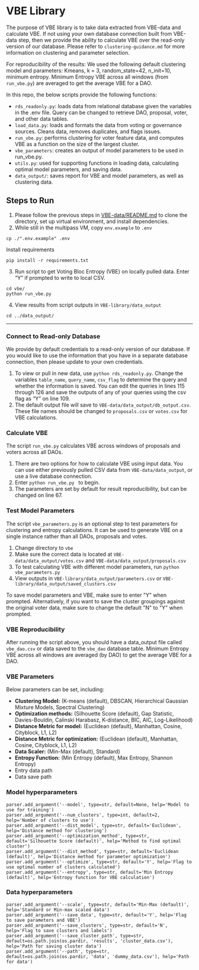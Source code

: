# VBE Library
The purpose of VBE library is to take data extracted from VBE-data and calculate VBE. If not using your own database connection built from VBE-data step, then we provide the ability to calculate VBE over the read-only version of our database. Please refer to ```clustering-guidance.md``` for more information on clustering and parameter selection.

For reproducibility of the results:
We used the following default clustering model and parameters: Kmeans, k = 3, random_state=42, n_init=10, minimum entropy. Minimum Entropy VBE across all windows (from ```run_vbe.py```) are averaged to get the average VBE for a DAO.

In this repo, the below scripts provide the following functions:
- ```rds_readonly.py```: loads data from relational database given the variables in the .env file. Query can be changed to retrieve DAO, proposal, voter, and other data tables.
- ```load_data.py```: loads and formats the data from voting or governance sources. Cleans data, removes duplicates, and flags issues.
- ```run_vbe.py```: performs clustering for voter feature data, and computes VBE as a function on the size of the largest cluster.
- ```vbe_parameters```: creates an output of model parameters to be used in run_vbe.py.
- ```utils.py```: used for supporting functions in loading data, calculating optimal model parameters, and saving data.
- ```data_output/```: saves report for VBE and model parameters, as well as clustering data.

## Steps to Run

1. Please follow the previous steps in [VBE-data/README.md](../VBE-data/README.md) to clone the directory, set up virtual environment, and install dependencies.
2. While still in the multipass VM, copy ```env.example``` to ```.env```
```
cp ./".env.example" .env
```
Install requirements
```
pip install -r requirements.txt
```
3. Run script to get Voting Bloc Entropy (VBE) on locally pulled data. Enter “Y” if prompted to write to local CSV.
```
cd vbe/
python run_vbe.py
```
4. View results from script outputs in ```VBE-library/data_output```
```
cd ../data_output/
```

---

### Connect to Read-only Database
We provide by default credentials to a read-only version of our database. If you would like to use the information that you have in a separate database connection, then please update to your own credentials. 
1.  To view or pull in new data, use ```python rds_readonly.py```. Change the variables ```table_name```, ```query_name```, ```csv_flag``` to determine the query and whether the information is saved. You can edit the queries in lines 115 through 126 and save the outputs of any of your queries using the csv flag as “Y” on line 109.
2. The default output file will save to ```VBE-data/data_output/db_output.csv```. These file names should be changed to ```proposals.csv``` or ```votes.csv``` for VBE calculations.

### Calculate VBE
The script ```run_vbe.py``` calculates VBE across windows of proposals and voters across all DAOs. 
1. There are two options for how to calculate VBE using input data. You can use either previously pulled CSV data from ```VBE-data/data_output```, or use a live database connection. 
3. Enter ```python run_vbe.py ``` to begin.
4. The parameters are set by default for result reproducibility, but can be changed on line 67. 

### Test Model Parameters
The script ```vbe_parameters.py``` is an optional step to test parameters for clustering and entropy calculations. It can be used to generate VBE on a single instance rather than all DAOs, proposals and votes. 
1. Change directory to ```vbe```
1. Make sure the correct data is located at ```VBE-data/data_output/votes.csv``` and ```VBE-data/data_output/proposals.csv```
3. To test calculating VBE with different model parameters, run ```python vbe_parameters.py```
4. View outputs in ```VBE-library/data_output/parameters.csv``` or ```VBE-library/data_output/saved_clusters.csv```

To save model parameters and VBE, make sure to enter "Y" when prompted. Alternatively, if you want to save the cluster groupings against the original voter data, make sure to change the default "N" to "Y" when prompted.

### VBE Reproducibility
After running the script above, you should have a data_output file called ```vbe_dao.csv``` or data saved to the ```vbe_dao``` database table. Minimum Entropy VBE across all windows are averaged (by DAO) to get the average VBE for a DAO.

### VBE Parameters 
Below parameters can be set, including:

- **Clustering Model:** (K-means (default), DBSCAN, Hierarchical Gaussian Mixture Models, Spectral Clustering)
- **Optimization methods:** (Silhouette Score (default), Gap Statistic, Davies-Bouldin, Calinski Harabasz, K-distance, BIC, AIC, Log-Likelihood)
- **Distance Metric for model:** (Euclidean (default), Manhattan, Cosine, Cityblock, L1, L2)
- **Distance Metric for optimization:** (Euclidean (default), Manhattan, Cosine, Cityblock, L1, L2)
- **Data Scaler:** (Min-Max (default), Standard)
- **Entropy Function:** (Min Entropy (default), Max Entropy, Shannon Entropy)
- Entry data path
- Data save path

### Model hyperparameters

    parser.add_argument('--model', type=str, default=None, help='Model to use for training')
    parser.add_argument('--num_clusters', type=int, default=2, help='Number of clusters to use')
    parser.add_argument('--dist_model', type=str, default='Euclidean', help='Distance method for clustering')
    parser.add_argument('--optimization_method', type=str, default='Silhouette Score (default)', help='Method to find optimal cluster')
    parser.add_argument('--dist_method', type=str, default='Euclidean (default)', help='Distance method for parameter optimization')
    parser.add_argument('--optimize', type=str, default='Y', help='Flag to use optimal number of clusters calculated')
    parser.add_argument('--entropy', type=str, default='Min Entropy (default)', help='Entropy function for VBE calculation')

### Data hyperparameters
    parser.add_argument('--scale', type=str, default='Min-Max (default)', help='Standard or Min-max scaled data')
    parser.add_argument('--save_data', type=str, default='Y', help='Flag to save parameters and VBE')
    parser.add_argument('--save_clusters', type=str, default='N', help='Flag to save clusters and labels')
    parser.add_argument('--save_cluster_path', type=str, default=os.path.join(os.pardir, 'results', 'cluster_data.csv'), help='Path for saving cluster data')
    parser.add_argument('--path', type=str, default=os.path.join(os.pardir, 'data', 'dummy_data.csv'), help='Path for data')


